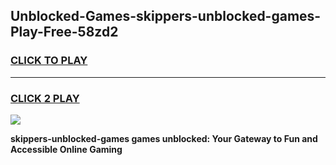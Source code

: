 
## Unblocked-Games-skippers-unblocked-games-Play-Free-58zd2
<h3>
<a href="https://premium76.site?title=skippers-unblocked-games&ref=18A1">CLICK TO PLAY</a></h3>
<hr>

<h3>
<a href="https://premium76.site?title=skippers-unblocked-games&ref=18A1">CLICK 2 PLAY</a>
  
</h3>

<a href="https://premium76.site?title=skippers-unblocked-games&ref=18A1"><img src="https://clearcache.store/games.png"></a>


**skippers-unblocked-games games unblocked: Your Gateway to Fun and Accessible Online Gaming**
